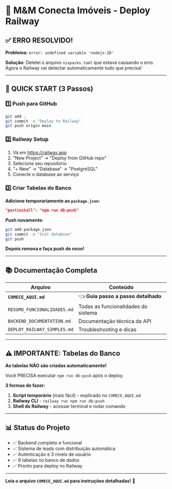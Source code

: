 # 🏢 M&M Conecta Imóveis - Deploy Railway

## ✅ ERRO RESOLVIDO!

**Problema:** `error: undefined variable 'nodejs-20'`

**Solução:** Deletei o arquivo `nixpacks.toml` que estava causando o erro. Agora o Railway vai detectar automaticamente tudo que precisa!

---

## 🚀 QUICK START (3 Passos)

### **1️⃣ Push para GitHub**
```bash
git add .
git commit -m "Deploy to Railway"
git push origin main
```

### **2️⃣ Railway Setup**
1. Vá em https://railway.app
2. "New Project" → "Deploy from GitHub repo"
3. Selecione seu repositório
4. "+ New" → "Database" → "PostgreSQL"
5. Conecte o database ao serviço

### **3️⃣ Criar Tabelas do Banco**

**Adicione temporariamente ao `package.json`:**
```json
"postinstall": "npm run db:push"
```

**Push novamente:**
```bash
git add package.json
git commit -m "Init database"
git push
```

**Depois remova e faça push de novo!**

---

## 📚 Documentação Completa

| Arquivo | Conteúdo |
|---------|----------|
| **`COMECE_AQUI.md`** | 👈 **Guia passo a passo detalhado** |
| `RESUMO_FUNCIONALIDADES.md` | Todas as funcionalidades do sistema |
| `BACKEND_DOCUMENTATION.md` | Documentação técnica da API |
| `DEPLOY_RAILWAY_SIMPLES.md` | Troubleshooting e dicas |

---

## ⚠️ IMPORTANTE: Tabelas do Banco

**As tabelas NÃO são criadas automaticamente!**

Você PRECISA executar `npm run db:push` após o deploy.

**3 formas de fazer:**

1. **Script temporário** (mais fácil) - explicado no `COMECE_AQUI.md`
2. **Railway CLI** - `railway run npm run db:push`
3. **Shell do Railway** - acessar terminal e rodar comando

---

## 📊 Status do Projeto

- ✅ Backend completo e funcional
- ✅ Sistema de leads com distribuição automática
- ✅ Autenticação e 3 níveis de usuário
- ✅ 8 tabelas no banco de dados
- ✅ Pronto para deploy no Railway

---

**Leia o arquivo `COMECE_AQUI.md` para instruções detalhadas!** 📖
